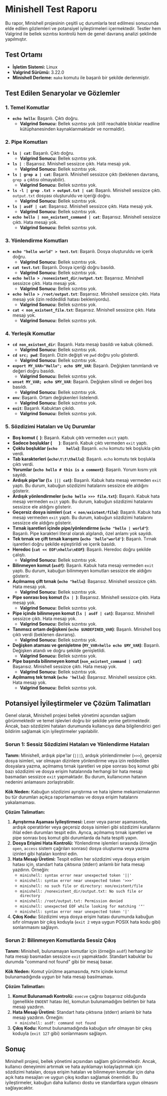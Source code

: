 # Minishell Test Raporu

Bu rapor, Minishell projesinin çeşitli uç durumlarla test edilmesi sonucunda elde edilen gözlemleri ve potansiyel iyileştirmeleri içermektedir. Testler hem Valgrind ile bellek sızıntısı kontrolü hem de genel davranış analizi şeklinde yapılmıştır.

## Test Ortamı

- **İşletim Sistemi:** Linux
- **Valgrind Sürümü:** 3.22.0
- **Minishell Derleme:** `make` komutu ile başarılı bir şekilde derlenmiştir.

## Test Edilen Senaryolar ve Gözlemler

### 1. Temel Komutlar

- **`echo hello`**: Başarılı. Çıktı doğru.
  - **Valgrind Sonucu:** Bellek sızıntısı yok (still reachable bloklar readline kütüphanesinden kaynaklanmaktadır ve normaldir).

### 2. Pipe Komutları

- **`ls | cat`**: Başarılı. Çıktı doğru.
  - **Valgrind Sonucu:** Bellek sızıntısı yok.
- **`ls | `**: Başarısız. Minishell sessizce çıktı. Hata mesajı yok.
  - **Valgrind Sonucu:** Bellek sızıntısı yok.
- **`ls | grep a | cat`**: Başarılı. Minishell sessizce çıktı (beklenen davranış, `grep a` çıktısı olmayabilir).
  - **Valgrind Sonucu:** Bellek sızıntısı yok.
- **`ls -l | grep .txt > output.txt | cat`**: Başarılı. Minishell sessizce çıktı. `output.txt` dosyası oluşturuldu ve içeriği doğru.
  - **Valgrind Sonucu:** Bellek sızıntısı yok.
- **`ls | asdf | cat`**: Başarısız. Minishell sessizce çıktı. Hata mesajı yok.
  - **Valgrind Sonucu:** Bellek sızıntısı yok.
- **`echo hello | non_existent_command | cat`**: Başarısız. Minishell sessizce çıktı. Hata mesajı yok.
  - **Valgrind Sonucu:** Bellek sızıntısı yok.

### 3. Yönlendirme Komutları

- **`echo "hello world" > test.txt`**: Başarılı. Dosya oluşturuldu ve içerik doğru.
  - **Valgrind Sonucu:** Bellek sızıntısı yok.
- **`cat test.txt`**: Başarılı. Dosya içeriği doğru basıldı.
  - **Valgrind Sonucu:** Bellek sızıntısı yok.
- **`echo hello > /nonexistent_dir/output.txt`**: Başarısız. Minishell sessizce çıktı. Hata mesajı yok.
  - **Valgrind Sonucu:** Bellek sızıntısı yok.
- **`echo hello > /root/output.txt`**: Başarısız. Minishell sessizce çıktı. Hata mesajı yok (izin reddedildi hatası bekleniyordu).
  - **Valgrind Sonucu:** Bellek sızıntısı yok.
- **`cat < non_existent_file.txt`**: Başarısız. Minishell sessizce çıktı. Hata mesajı yok.
  - **Valgrind Sonucu:** Bellek sızıntısı yok.

### 4. Yerleşik Komutlar

- **`cd non_existent_dir`**: Başarılı. Hata mesajı basıldı ve kabuk çökmedi.
  - **Valgrind Sonucu:** Bellek sızıntısı yok.
- **`cd src; pwd`**: Başarılı. Dizin değişti ve `pwd` doğru yolu gösterdi.
  - **Valgrind Sonucu:** Bellek sızıntısı yok.
- **`export MY_VAR="Hello"; echo $MY_VAR`**: Başarılı. Değişken tanımlandı ve değeri doğru basıldı.
  - **Valgrind Sonucu:** Bellek sızıntısı yok.
- **`unset MY_VAR; echo $MY_VAR`**: Başarılı. Değişken silindi ve değeri boş basıldı.
  - **Valgrind Sonucu:** Bellek sızıntısı yok.
- **`env`**: Başarılı. Ortam değişkenleri listelendi.
  - **Valgrind Sonucu:** Bellek sızıntısı yok.
- **`exit`**: Başarılı. Kabuktan çıkıldı.
  - **Valgrind Sonucu:** Bellek sızıntısı yok.

### 5. Sözdizimi Hataları ve Uç Durumlar

- **Boş komut (` `)**: Başarılı. Kabuk çıktı vermeden `exit` yaptı.
- **Sadece boşluklar (`   `)**: Başarılı. Kabuk çıktı vermeden `exit` yaptı.
- **Çoklu boşluklar (`echo    hello`)**: Başarılı. `echo` komutu tek boşlukla çıktı verdi.
- **Tab karakterleri (`echo\t\t\thello`)**: Başarılı. `echo` komutu tek boşlukla çıktı verdi.
- **Yorumlar (`echo hello # this is a comment`)**: Başarılı. Yorum kısmı yok sayıldı.
- **Ardışık pipe'lar (`ls ||| cat`)**: Başarılı. Kabuk hata mesajı vermeden `exit` yaptı. Bu durum, kabuğun sözdizimi hatalarını sessizce ele aldığını gösterir.
- **Ardışık yönlendirmeler (`echo hello >>> file.txt`)**: Başarılı. Kabuk hata mesajı vermeden `exit` yaptı. Bu durum, kabuğun sözdizimi hatalarını sessizce ele aldığını gösterir.
- **Geçersiz dosya isimleri (`cat < non/existent/file`)**: Başarılı. Kabuk hata mesajı vermeden `exit` yaptı. Bu durum, kabuğun sözdizimi hatalarını sessizce ele aldığını gösterir.
- **Tırnak işaretleri içinde pipe/yönlendirme (`echo "hello | world"`)**: Başarılı. Pipe karakteri literal olarak algılandı, özel anlamı yok sayıldı.
- **Tek tırnak ve çift tırnak karışımı (`echo 'hello"world'`)**: Başarılı. Tırnak işaretleri doğru şekilde eşleştirildi ve içerik basıldı.
- **Heredoc (`cat << EOF\nhello\nEOF`)**: Başarılı. Heredoc doğru şekilde çalıştı.
  - **Valgrind Sonucu:** Bellek sızıntısı yok.
- **Bilinmeyen komut (`asdf`)**: Başarılı. Kabuk hata mesajı vermeden `exit` yaptı. Bu durum, kabuğun bilinmeyen komutları sessizce ele aldığını gösterir.
- **Açılmamış çift tırnak (`echo "hello`)**: Başarısız. Minishell sessizce çıktı. Hata mesajı yok.
  - **Valgrind Sonucu:** Bellek sızıntısı yok.
- **Pipe sonrası boş komut (`ls | `)**: Başarısız. Minishell sessizce çıktı. Hata mesajı yok.
  - **Valgrind Sonucu:** Bellek sızıntısı yok.
- **Pipe içinde bilinmeyen komut (`ls | asdf | cat`)**: Başarısız. Minishell sessizce çıktı. Hata mesajı yok.
  - **Valgrind Sonucu:** Bellek sızıntısı yok.
- **Tanımsız ortam değişkeni (`echo $UNDEFINED_VAR`)**: Başarılı. Minishell boş çıktı verdi (beklenen davranış).
  - **Valgrind Sonucu:** Bellek sızıntısı yok.
- **Değişken ataması ve genişletme (`MY_VAR=hello echo $MY_VAR`)**: Başarılı. Değişken atandı ve doğru şekilde genişletildi.
  - **Valgrind Sonucu:** Bellek sızıntısı yok.
- **Pipe başında bilinmeyen komut (`non_existent_command | cat`)**: Başarısız. Minishell sessizce çıktı. Hata mesajı yok.
  - **Valgrind Sonucu:** Bellek sızıntısı yok.
- **Açılmamış tek tırnak (`echo 'hello`)**: Başarısız. Minishell sessizce çıktı. Hata mesajı yok.
  - **Valgrind Sonucu:** Bellek sızıntısı yok.

## Potansiyel İyileştirmeler ve Çözüm Talimatları

Genel olarak, Minishell projesi bellek yönetimi açısından sağlam görünmektedir ve temel işlevleri doğru bir şekilde yerine getirmektedir. Ancak, bazı sözdizimi hataları durumunda kullanıcıya daha bilgilendirici geri bildirim sağlamak için iyileştirmeler yapılabilir.

### Sorun 1: Sessiz Sözdizimi Hataları ve Yönlendirme Hataları

**Tanım:** Minishell, ardışık pipe'lar (`|||`), ardışık yönlendirmeler (`>>>`), geçersiz dosya isimleri, var olmayan dizinlere yönlendirme veya izin reddedilen dosyalara yazma, açılmamış tırnak işaretleri ve pipe sonrası boş komut gibi bazı sözdizimi ve dosya erişim hatalarında herhangi bir hata mesajı basmadan sessizce `exit` yapmaktadır. Bu durum, kullanıcının hatanın nedenini anlamasını zorlaştırabilir.

**Kök Neden:** Kabuğun sözdizimi ayrıştırma ve hata işleme mekanizmalarının bu tür durumları açıkça raporlamaması ve dosya erişim hatalarını yakalamaması.

**Çözüm Talimatları:**

1.  **Ayrıştırma Aşaması İyileştirmesi:** Lexer veya parser aşamasında, ardışık operatörler veya geçersiz dosya isimleri gibi sözdizimi kurallarını ihlal eden durumları tespit edin. Ayrıca, açılmamış tırnak işaretleri ve pipe sonrası boş komut gibi durumlarda da hata tespiti yapın.
2.  **Dosya Erişimi Hata Kontrolü:** Yönlendirme işlemleri sırasında (örneğin `open`, `access` sistem çağrıları sonrası) dosya oluşturma veya yazma izinleri gibi hataları kontrol edin.
3.  **Hata Mesajı Üretimi:** Tespit edilen her sözdizimi veya dosya erişim hatası için, standart hata çıktısına (stderr) anlamlı bir hata mesajı yazdırın. Örneğin:
    - `minishell: syntax error near unexpected token '||'`
    - `minishell: syntax error near unexpected token '>>>'`
    - `minishell: no such file or directory: non/existent/file`
    - `minishell: /nonexistent_dir/output.txt: No such file or directory`
    - `minishell: /root/output.txt: Permission denied`
    - `minishell: unexpected EOF while looking for matching '"'`
    - `minishell: syntax error near unexpected token '|'`
4.  **Çıkış Kodu:** Sözdizimi veya dosya erişim hatası durumunda kabuğun sıfır olmayan bir çıkış koduyla (`exit 2` veya uygun POSIX hata kodu gibi) sonlanmasını sağlayın.

### Sorun 2: Bilinmeyen Komutlarda Sessiz Çıkış

**Tanım:** Minishell, bulunamayan komutlar için (örneğin `asdf`) herhangi bir hata mesajı basmadan sessizce `exit` yapmaktadır. Standart kabuklar bu durumda "command not found" gibi bir mesaj basar.

**Kök Neden:** Komut yürütme aşamasında, `PATH` içinde komut bulunamadığında uygun bir hata mesajı basılmaması.

**Çözüm Talimatları:**

1.  **Komut Bulunamadı Kontrolü:** `execve` çağrısı başarısız olduğunda (genellikle `ENOENT` hatası ile), komutun bulunamadığını belirten bir hata mesajı yazdırın.
2.  **Hata Mesajı Üretimi:** Standart hata çıktısına (stderr) anlamlı bir hata mesajı yazdırın. Örneğin:
    - `minishell: asdf: command not found`
3.  **Çıkış Kodu:** Komut bulunamadığında kabuğun sıfır olmayan bir çıkış koduyla (`exit 127` gibi) sonlanmasını sağlayın.

## Sonuç

Minishell projesi, bellek yönetimi açısından sağlam görünmektedir. Ancak, kullanıcı deneyimini artırmak ve hata ayıklamayı kolaylaştırmak için sözdizimi hataları, dosya erişim hataları ve bilinmeyen komutlar için daha açık hata mesajları ve uygun çıkış kodları sağlamak önemlidir. Bu iyileştirmeler, kabuğun daha kullanıcı dostu ve standartlara uygun olmasını sağlayacaktır.

